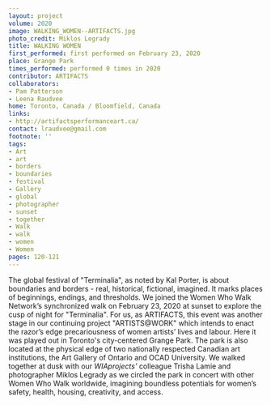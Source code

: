 ```yaml
---
layout: project
volume: 2020
image: WALKING_WOMEN--ARTIFACTS.jpg
photo_credit: Miklos Legrady
title: WALKING WOMEN
first_performed: first performed on February 23, 2020
place: Grange Park
times_performed: performed 0 times in 2020
contributor: ARTIFACTS
collaborators:
- Pam Patterson
- Leena Raudvee
home: Toronto, Canada / Bloomfield, Canada
links:
- http://artifactsperformanceart.ca/
contact: lraudvee@gmail.com
footnote: ''
tags:
- Art
- art
- borders
- boundaries
- festival
- Gallery
- global
- photographer
- sunset
- together
- Walk
- walk
- women
- Women
pages: 120-121
---
```


The global festival of "Terminalia", as noted by Kal Porter, is about boundaries and borders - real, historical, fictional, imagined. It marks places of beginnings, endings, and thresholds. We joined the Women Who Walk Network’s synchronized walk on February 23, 2020 at sunset to explore the cusp of night for "Terminalia". 
For us, as ARTIFACTS, this event was another stage in our continuing project "ARTISTS@WORK" which intends to enact the razor’s edge precariousness of women artists’ lives and labour. Here it was played out in Toronto's city-centered Grange Park. The park is also located at the physical edge of two nationally respected Canadian art institutions, the Art Gallery of Ontario and OCAD University. 
We walked together at dusk with our *WIAprojects’* colleague Trisha Lamie and photographer Miklos Legrady as we circled the park in concert with other Women Who Walk worldwide, imagining boundless potentials for women’s safety, health, housing, creativity, and access.
